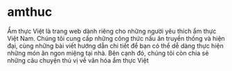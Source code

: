 # amthuc
Ẩm thực Việt là trang web dành riêng cho những người yêu thích ẩm thực Việt Nam. Chúng tôi cung cấp những công thức nấu ăn truyền thống và hiện đại, cùng những bài viết hướng dẫn chi tiết để bạn có thể dễ dàng thực hiện những món ăn ngon miệng tại nhà. Bên cạnh đó, chúng tôi còn chia sẻ những câu chuyện thú vị về văn hóa ẩm thực Việt
